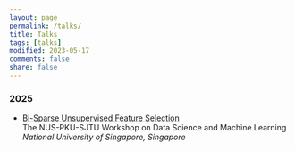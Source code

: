 ```yaml
---
layout: page
permalink: /talks/
title: Talks
tags: [talks]
modified: 2023-05-17 
comments: false
share: false
---
```




### 2025

* <a href="../talks/2024-CDC.pdf" class="textlink" target="_blank">Bi-Sparse Unsupervised Feature Selection</a><br>
The NUS-PKU-SJTU Workshop on Data Science and Machine Learning<br>
<i>National University of Singapore, Singapore</i><br>
